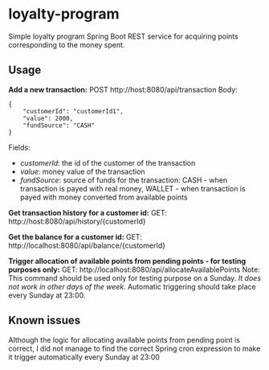 # loyalty-program
Simple loyalty program Spring Boot REST service for acquiring points corresponding to the money spent.

## Usage

**Add a new transaction:**
POST http://host:8080/api/transaction
Body:

    {
        "customerId": "customerId1",
        "value": 2000,
        "fundSource": "CASH"
    }
Fields:

 - *customerId*: the id of the customer of the transaction
 - *value*: money value of the transaction
 - *fundSource*: source of funds for the transaction: CASH - when transaction is payed with real money, WALLET - when transaction is payed with money converted from available points

**Get transaction history for a customer id:**
GET: http://host:8080/api/history/{customerId}

**Get the balance for a customer id:**
GET: http://localhost:8080/api/balance/{customerId}

**Trigger allocation of available points from pending points - for testing purposes only:**
GET: http://localhost:8080/api/allocateAvailablePoints
Note:
This command should be used only for testing purpose on a Sunday. *It does not work in other days of the week.*
Automatic triggering should take place every Sunday at 23:00.

## Known issues
Although the logic for allocating available points from pending point is correct, I did not manage to find the correct Spring cron expression to make it trigger automatically every Sunday at 23:00
